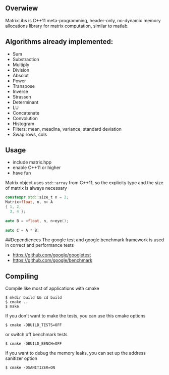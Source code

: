 ## Overwiew
MatrixLibs is C++11 meta-programming, header-only, no-dynamic memory allocations library for matrix computation, similar to matlab.


## Algorithms already implemented:
* Sum
* Substraction
* Multiply
* Division
* Absolut
* Power
* Transpose
* Inverse
* Strassen
* Determinant
* LU
* Concatenate
* Convolution
* Histogram
* Filters: mean, meadina, variance, standard deviation
* Swap rows, cols


## Usage
* include matrix.hpp
* enable C++11 or higher
* have fun

Matrix object uses `std::array` from C++11, so the explicity type and the size of matrix is always necessary
```C++
constexpr std::size_t n = 2;
Matrix<float, n, n> A
{ 1, 2, 
  3, 4 };
  
auto B = <float, n, n>eye();
  
auto C = A * B:
```

##Dependiences
The google test and google benchmark framework is used in correct and performance tests
* https://github.com/google/googletest
* https://github.com/google/benchmark


## Compiling
Compile like most of applications with cmake

```
$ mkdir build && cd build
$ cmake ..
$ make
```

If you don't want to make the tests, you can use this cmake options
```
$ cmake -DBUILD_TESTS=OFF
```

or switch off benchmark tests

```
$ cmake -DBUILD_BENCH=OFF
```


If you want to debug the memory leaks, you can set up the address sanitizer option

```
$ cmake -DSANITIZER=ON
```




